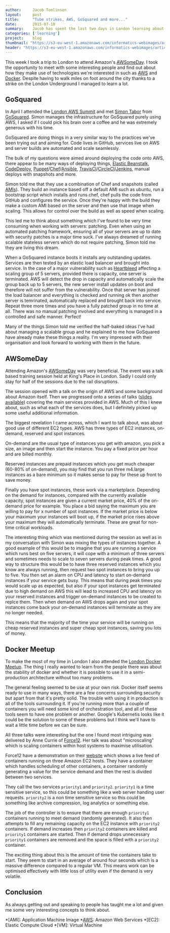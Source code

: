 ```yaml
---
author:     Jacob Tomlinson
layout:     post
title:      "Tube strikes, AWS, GoSquared and more..."
date:       2015-07-10
summary:    Jacob has spent the last two days in London learning about how others use Amazon Web Services.
categories: ['learning']
project:    blog
thumbnail: "https://s3-eu-west-1.amazonaws.com/informatics-webimages/articles/2015-07-10-tube-strikes-aws-docker-and-more/thumbnail.jpg"
header: "https://s3-eu-west-1.amazonaws.com/informatics-webimages/articles/2015-07-10-tube-strikes-aws-docker-and-more/header.jpg"
---
```


This week I took a trip to London to attend Amazon's [AWSomeDay][awsomeday]. I took the opportunity to meet with some interesting people and find out about how they make use of technologies we're interested in such as [AWS][aws] and [Docker][docker]. Despite having to walk miles on foot around the city thanks to a strike on the London Underground I managed to learn a lot.

## GoSquared

In April I attended the [London AWS Summit][aws-summit-london] and met [Simon Tabor][simon-tabor] from [GoSquared][gosquared]. Simon manages the infrastructure for GoSquared purely using AWS, I asked if I could pick his brain over a coffee and he was extremely generous with his time.

GoSquared are doing things in a very similar way to the practices we've been trying out and aiming for. Code lives in GitHub, services live on AWS and server builds are automated and scale seamlessly.

The bulk of my questions were aimed around deploying the code onto AWS, there appear to be many ways of deploying things, [Elastic Beanstalk][aws-elasticbeanstalk], [CodeDeploy][aws-codedeploy], [Puppet][puppet]/[Chef][chef]/[Ansible][ansible], [TravisCI][travis]/[CircleCI][circleci]/[Jenkins][jenkins], manual deploys with snapshots and more.

Simon told me that they use a combination of Chef and snapshots (called [AMIs][aws-ami]). They build an instance based off a default AMI such as ubuntu, run a bootstrap script which installs and runs chef, chef pulls the code from GitHub and configures the service. Once they're happy with the build they make a custom AMI based on the server and then use that image when scaling. This allows for control over the build as well as speed when scaling.

This led me to think about something which I've found to be very time consuming when working with servers: patching. Even when using an automated patching framework, ensuring all of your servers are up to date with security patches is a major time suck. I've always dreamed of running scalable stateless servers which do not require patching, Simon told me they are living this dream.

When a GoSquared instance boots it installs any outstanding updates. Services are then tested by an elastic load balancer and brought into service. In the case of a major vulnerability such as [Heartbleed][heartbleed] affecting a scaling group of 5 servers, provided there is capacity, one server is terminated. AWS will detect the drop in capacity and automatically scale the group back up to 5 servers, the new server install updates on boot and therefore will not suffer from the vulnerability. Once that server has joined the load balancer and everything is checked and running ok then another server is temrinated, automatically replaced and brought back into service. Repeat three more times and you have a fully patched group in no time at all. There was no manual patching involved and everything is managed in a controlled and safe manner. Perfect!

Many of the things Simon told me verified the half-baked ideas I've had about managing a scalable group and he explained to me how GoSquared have already make these things a reality. I'm very impressed with their organisation and look forward to working with them in the future.

## AWSomeDay

Attending Amazon's [AWSomeDay][awsomeday] was very beneficial. The event was a talk based training session held at King's Place in London. Sadly I could only stay for half of the sessions due to the rail disruptions.

The session opened with a talk on the origin of AWS and some background about Amazon itself. Then we progressed onto a series of talks ([slides available][awsomeday-slides]) covering the main services provided in AWS. Much of this I knew about, such as what each of the services does, but I definitely picked up some useful additional information.

The biggest revelation I came across, which I want to talk about, was about good use of different EC2 types. AWS has three types of EC2 instances, on-demand, reserved and spot instances.

On-demand are the usual type of instances you get with amazon, you pick a size, an image and then start the instance. You pay a fixed price per hour and are billed monthly.

Reserved instances are prepaid instances which you get much cheaper (60-80% of on-demand), you may find that you run three m4.large instances as a bare minimum so it makes sense to pay for these up front to save money.

Finally you have spot instances, these work via a marketplace. Depending on the demand for instances, compared with the currently available capacity, spot instances are given a current market price, 40% of the on-demand price for example. You place a bid saying the maximum you are willing to pay for x number of spot instances. If the market price is below your maximum your instances will boot up, if the market price rises above your maximum they will automatically terminate. These are great for non-time critical workloads.

The interesting thing which was mentioned during the session as well as in my conversation with Simon was mixing the types of instances together. A good example of this would be to imagine that you are running a service which runs best on five servers, it will cope with a minimum of three servers and sometimes needs to scale to seven servers during peak times. A good way to structure this would be to have three reserved instances which you know are always running, then request two spot instances to bring you up to five. You then set an alarm on CPU and latency to start on-demand instances if your service gets busy. This means that during peak times you would scale up as expected, but also if your spot instances get terminated due to high demand on AWS this will lead to increased CPU and latency on your reserved instances and trigger on-demand instances to be created to replce them. Then when demand on AWS drops again and your spot instances come back your on-demand instances will terminate as they are no longer needed.

This means that the majority of the time your service will be running on cheap reserved instances and super cheap spot instances, saving you lots of money.

## Docker Meetup

To make the most of my time in London I also attended the [London Docker Meetup][london-docker-meetup]. The thing I really wanted to learn from the people there was about the stability of docker and whether it is possible to use it in a semi-production architecture without too many problems.

The general feeling seemed to be use at your own risk. Docker itself seems ready to use in many ways, there are a few concerns surrounding security but apart from that it's pretty solid. The trouble with using it in production is all of the tools surrounding it. If you're running more than a couple of containers you will need some kind of orchestration tool, and all of these tools seem to have one problem or another. Google's Kubernetis looks like it could be the solution to some of these problems but I think we'll have to wait a little time before we can be sure.

All three talks were interesting but the one I found most intriguing was delivered by Anne Currie of [Force12][force12]. Her talk was about "microscaling" which is scaling containers within host systems to maximise utilisation.

Force12 have a demonstration on their [website][force12] which shows a live feed of containers running on three Amazon EC2 hosts. They have a container which handles scheduling of other containers, a container randomly generating a value for the service demand and then the rest is divided between two services.

They call the two services `priority1` and `priority2`. `priority1` is a time sensitive service, so this could be something like a web server handing user requests. `priority2` is a non time sensitive service so this could be something like archive compression, log analytics or something else.

The job of the controller is to ensure that there are enough `priority1` containers running to meet demand (randomly generated). It also then attempts to fill any remaining capacity on the EC2 instance with `priority2` containers. If demand increases then `priority2` containers are killed and `priority1` containers are started. Then if demand drops unnecessary `priority1` containers are removed and the space is filled with a `priority2` container.

The exciting thing about this is the amount of time the containers take to start. They seem to start in an average of around four seconds which is a massive difference compared to a regular VM. This means work can be optimised effectively with little loss of utility even if the demand is very volatile.

## Conclusion

As always getting out and speaking to people has taught me a lot and given me some very interesting concepts to think about.

[ansible]: http://www.ansible.com/home
[aws]: http://aws.amazon.com/
[aws-codedeploy]: http://aws.amazon.com/codedeploy/
[aws-elasticbeanstalk]: http://aws.amazon.com/elasticbeanstalk/
[aws-ami]: http://docs.aws.amazon.com/AWSEC2/latest/UserGuide/AMIs.html
[aws-summit-london]: http://aws.amazon.com/summits/london/
[awsomeday]: http://aws.amazon.com/events/awsome-day/london-july-9/
[awsomeday-slides]: https://www.slideshare.net/secret/aboOJRKd21HEsg
[chef]: https://www.chef.io/chef/
[circleci]: https://circleci.com/
[docker]: https://www.docker.com/
[force12]: http://force12.io/
[gosquared]: https://www.gosquared.com/
[heartbleed]: http://heartbleed.com/
[jenkins]: https://jenkins-ci.org/
[london-docker-meetup]: http://www.meetup.com/Docker-London/events/222932201/
[puppet]: https://puppetlabs.com/
[simon-tabor]: https://twitter.com/simon_tabor
[travis]: https://travis-ci.org/

*[AMI]: Application Machine Image
*[AWS]: Amazon Web Services
*[EC2]: Elastic Compute Cloud
*[VM]: Virtual Machine
